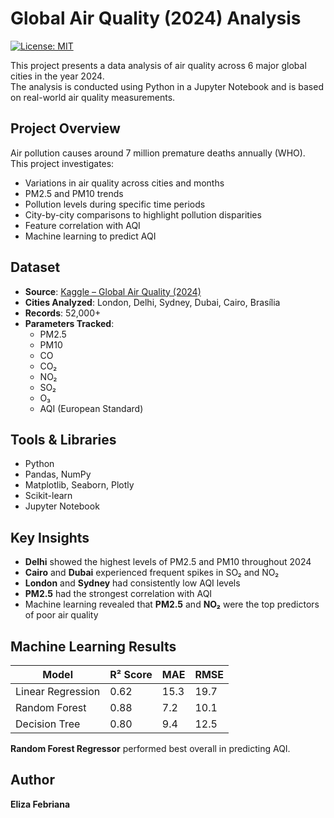 # Global Air Quality (2024) Analysis

[![License: MIT](https://img.shields.io/badge/License-MIT-yellow.svg)](https://opensource.org/licenses/MIT)

This project presents a data analysis of air quality across 6 major global cities in the year 2024.  
The analysis is conducted using Python in a Jupyter Notebook and is based on real-world air quality measurements.

## Project Overview

Air pollution causes around 7 million premature deaths annually (WHO).  
This project investigates:

- Variations in air quality across cities and months  
- PM2.5 and PM10 trends  
- Pollution levels during specific time periods  
- City-by-city comparisons to highlight pollution disparities  
- Feature correlation with AQI  
- Machine learning to predict AQI  

## Dataset

- **Source**: [Kaggle – Global Air Quality (2024)](https://www.kaggle.com/datasets/youssefelebiary/air-quality-2024)  
- **Cities Analyzed**: London, Delhi, Sydney, Dubai, Cairo, Brasília  
- **Records**: 52,000+  
- **Parameters Tracked**:
  - PM2.5  
  - PM10  
  - CO  
  - CO₂  
  - NO₂  
  - SO₂  
  - O₃  
  - AQI (European Standard)

## Tools & Libraries

- Python  
- Pandas, NumPy  
- Matplotlib, Seaborn, Plotly  
- Scikit-learn  
- Jupyter Notebook  

## Key Insights

- **Delhi** showed the highest levels of PM2.5 and PM10 throughout 2024  
- **Cairo** and **Dubai** experienced frequent spikes in SO₂ and NO₂  
- **London** and **Sydney** had consistently low AQI levels  
- **PM2.5** had the strongest correlation with AQI  
- Machine learning revealed that **PM2.5** and **NO₂** were the top predictors of poor air quality  

## Machine Learning Results

| Model              | R² Score | MAE   | RMSE  |
|-------------------|----------|-------|-------|
| Linear Regression | 0.62     | 15.3  | 19.7  |
| Random Forest     | 0.88     | 7.2   | 10.1  |
| Decision Tree     | 0.80     | 9.4   | 12.5  |

**Random Forest Regressor** performed best overall in predicting AQI.

## Author

**Eliza Febriana** 
